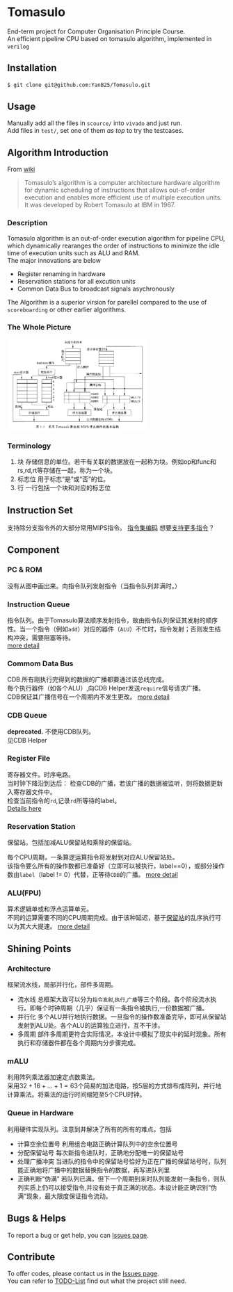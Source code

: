 # Tomasulo
End-term project for Computer Organisation Principle Course.  
An efficient pipeline CPU based on tomasulo algorithm, implemented in `verilog`

## Installation
``` bash
$ git clone git@github.com:YanB25/Tomasulo.git
```
## Usage
Manually add all the files in `scource/` into `vivado` and just run.  
Add files in `test/`, set one of them *as top* to try the testcases.
## Algorithm Introduction
From [wiki](wiki)
> Tomasulo’s algorithm is a computer architecture hardware algorithm for dynamic scheduling of instructions that allows out-of-order execution and enables more efficient use of multiple execution units. It was developed by Robert Tomasulo at IBM in 1967.

### Description
Tomasulo algorithm is an out-of-order execution algorithm for pipeline CPU, which dynamically rearanges the order of instructions to minimize the idle time of execution units such as ALU and RAM.  
The major innovations are below  

- Register renaming in hardware
- Reservation stations for all excution units
- Common Data Bus to broadcast signals asychronously

The Algorithm is a superior virsion for parellel  compared to the use of `scoreboarding` or other earlier algorithms.  

### The Whole Picture
<img src="/doc/pic/overview.png" style="height:15em"/>

### Terminology
1. 块
存储信息的单位。若干有关联的数据放在一起称为块。例如op和func和rs,rd,rt等存储在一起，称为一个块。
1. 标志位
用于标志“是”或“否”的位。
1. 行
一行包括一个块和对应的标志位
## Instruction Set
支持除分支指令外的大部分常用MIPS指令。
[指令集编码][is]
想要[支持更多指令][todo]？
## Component
### PC & ROM
没有从图中画出来。向指令队列发射指令（当指令队列非满时。）
### Instruction Queue
指令队列。由于Tomasulo算法顺序发射指令，故由指令队列保证其发射的顺序性。当一个指令（例如`add`）对应的器件（`ALU`）不忙时，指令发射；否则发生结构冲突，需要阻塞等待。  
[more detail][iq]
### Commom Data Bus
CDB.所有刚执行完得到的数据的广播都要通过该总线完成。  
每个执行器件（如各个ALU）,向CDB Helper发送`require`信号请求广播。  
CDB保证其广播信号在一个周期内不发生更改。
[more detail][cdb]
### CDB Queue
**deprecated.**
不使用CDB队列。  
见CDB Helper  

### Register File
寄存器文件。时序电路。  
当时钟下降沿到达后：
检查CDB的广播，若该广播的数据被监听，则将数据更新入寄存器文件中。  
检查当前指令的`rd`,记录`rd`所等待的label。  
[Details here][rf]
### Reservation Station 
保留站。包括加减ALU保留站和乘除的保留站。  

每个CPU周期，一条算逻运算指令将发射到对应ALU保留站处。  
该指令要么所有的操作数都已准备好（立即可以被执行，label==0），或部分操作数由`label`（label != 0）代替，正等待`CDB`的广播。 
[more detail][rs]
### ALU(FPU)
算术逻辑单或和浮点运算单元。  
不同的运算需要不同的CPU周期完成。由于该种延迟，基于[保留站][rs]的乱序执行可以为其大大提速。
[more detail][alu]

## Shining Points
### Architecture
框架流水线，局部并行化，部件多周期。  
- 流水线
总框架大致可以分为`指令发射`,`执行`,`广播`等三个阶段。各个阶段流水执行。即每个时钟周期（几乎）保证有一条指令被执行,一份数据被广播。  
- 并行化
多个ALU并行地执行数据。一旦指令的操作数准备完毕，即可从保留站发射到ALU处。各个ALU的运算独立进行，互不干涉。
- 多周期
部件多周期更符合实际情况，本设计中模拟了现实中的延时现象。所有执行和存储器件都在各个周期内分步骤完成。

### mALU
利用阵列乘法器加速定点数乘法。  
采用$32 + 16 +... +1=63$个简易的加法电路，按5层的方式排布成阵列，并行地计算乘法。将乘法的运行时间缩短至5个CPU时钟。
### Queue in Hardware
利用硬件实现队列。注意到并解决了所有的所有的难点。包括  

- 计算空余位置号
利用组合电路正确计算队列中的空余位置号
- 分配保留站号
每次新指令进队时，正确地分配唯一的保留站号
- 处理广播冲突
当进队的指令中的保留站号恰好为正在广播的保留站号时，队列能正确地将广播中的数据替换指令的数据，再写进队列里
- 正确判断“伪满”
若队列已满，但下一个周期到来时队列能发射一条指令，则队列实质上仍可以接受指令,并没有处于真正满的状态。本设计能正确识别“伪满”现象，最大限度保证指令流动。  

## Bugs & Helps
To report a bug or get help, you can [Issues page][issue].

## Contribute
To offer codes, please contact us in the [Issues page][issue].  
You can refer to [TODO-List][todo] find out what the project still need.  


[rs]:doc/Component/ReservationStation.md
[is]:doc/InstructionSet.md
[iq]:doc/Component/InstructionQueue.md
[cdb]:doc/Component/CommonDataBus.md
[rf]:doc/Component/RegisterFile.md
[alu]:doc/Component/ALUs.md
[wiki]:https://en.wikipedia.org/wiki/Tomasulo_algorithm
[issue]:https://github.com/YanB25/Tomasulo/issues
[todo]:doc/TODO.md